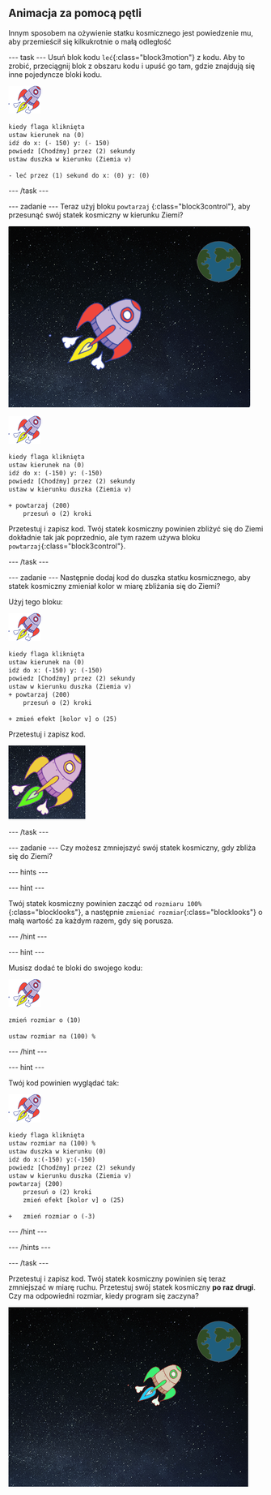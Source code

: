 ## Animacja za pomocą pętli

Innym sposobem na ożywienie statku kosmicznego jest powiedzenie mu, aby przemieścił się kilkukrotnie o małą odległość

\--- task \--- Usuń blok kodu `leć`{:class="block3motion"} z kodu. Aby to zrobić, przeciągnij blok z obszaru kodu i upuść go tam, gdzie znajdują się inne pojedyncze bloki kodu.

![Duszek Statku kosmicznego](images/sprite-spaceship.png)

```blocks3
kiedy flaga kliknięta
ustaw kierunek na (0)
idź do x: (- 150) y: (- 150)
powiedz [Chodźmy] przez (2) sekundy
ustaw duszka w kierunku (Ziemia v)

- leć przez (1) sekund do x: (0) y: (0)
```

\--- /task \---

\--- zadanie \--- Teraz użyj bloku `powtarzaj` {:class="block3control"}, aby przesunąć swój statek kosmiczny w kierunku Ziemi?

![Testowanie animacji statku kosmicznego](images/space-animate-stage.png)

![Duszek Statku kosmicznego](images/sprite-spaceship.png)

```blocks3
kiedy flaga kliknięta
ustaw kierunek na (0)
idź do x: (-150) y: (-150)
powiedz [Chodźmy] przez (2) sekundy
ustaw w kierunku duszka (Ziemia v)

+ powtarzaj (200)
    przesuń o (2) kroki
```

Przetestuj i zapisz kod. Twój statek kosmiczny powinien zbliżyć się do Ziemi dokładnie tak jak poprzednio, ale tym razem używa bloku `powtarzaj`{:class="block3control"}.

\--- /task \---

\--- zadanie \--- Następnie dodaj kod do duszka statku kosmicznego, aby statek kosmiczny zmieniał kolor w miarę zbliżania się do Ziemi?

Użyj tego bloku:

![Duszek Statku kosmicznego](images/sprite-spaceship.png)

```blocks3
kiedy flaga kliknięta
ustaw kierunek na (0)
idź do x: (-150) y: (-150)
powiedz [Chodźmy] przez (2) sekundy
ustaw w kierunku duszka (Ziemia v)
+ powtarzaj (200)
    przesuń o (2) kroki

+ zmień efekt [kolor v] o (25)
```

Przetestuj i zapisz kod.

![Testowanie statku kosmicznego zmieniającego kolor](images/space-colour-test.png)

\--- /task \---

\--- zadanie \--- Czy możesz zmniejszyć swój statek kosmiczny, gdy zbliża się do Ziemi?

\--- hints \---

\--- hint \---

Twój statek kosmiczny powinien zacząć od `rozmiaru 100%` {:class="blocklooks"}, a następnie `zmieniać rozmiar`{:class="blocklooks"} o małą wartość za każdym razem, gdy się porusza.

\--- /hint \---

\--- hint \---

Musisz dodać te bloki do swojego kodu:

![Duszek Statku kosmicznego](images/sprite-spaceship.png)

```blocks3
zmień rozmiar o (10)

ustaw rozmiar na (100) %
```

\--- /hint \---

\--- hint \---

Twój kod powinien wyglądać tak:

![Duszek Statku kosmicznego](images/sprite-spaceship.png)

```blocks3
kiedy flaga kliknięta
ustaw rozmiar na (100) %
ustaw duszka w kierunku (0)
idź do x:(-150) y:(-150)
powiedz [Chodźmy] przez (2) sekundy
ustaw w kierunku duszka (Ziemia v)
powtarzaj (200)
    przesuń o (2) kroki
    zmień efekt [kolor v] o (25)

+   zmień rozmiar o (-3)
```

\--- /hint \---

\--- /hints \---

\--- /task \---

Przetestuj i zapisz kod. Twój statek kosmiczny powinien się teraz zmniejszać w miarę ruchu. Przetestuj swój statek kosmiczny **po raz drugi**. Czy ma odpowiedni rozmiar, kiedy program się zaczyna?

![Testowanie zmniejszającego się statku kosmicznego](images/space-size-test.png)